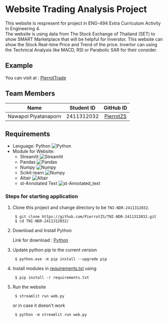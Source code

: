 # Website Trading Analysis Project
This website is respresent for project in ENG-494 Extra Curriculum Activity in Engineering 4.
<br>
The website is using data from The Stock Exchange of Thailand (SET) to show SMART Marketplace that will be helpful for Inverstor. This website can show the Stock Real-time Price and Trend of the price. 
Invertor can using the Technical Analysis like MACD, RSI or Parabolic SAR for their consider.

## Example
You can visit at : [PierrotTrade](https://stockpierrot.streamlit.app/)

## Team Members
| Name       |      Student ID   |     GitHub ID     |
|------------|------------------|:-----------------:|
| Nawapol Piyatanaporn     |    2411312032   |      [PierrotZS](https://github.com/PierrotZS)      |

## Requirements
* Language: Python ![Python](https://img.shields.io/badge/Python-3.13.3-blue?logo=python&logoColor=white)
* Module for Website:
    * Streamlit ![Streamlit](https://img.shields.io/pypi/v/streamlit.svg?logo=streamlit&logoColor=white&label=Streamlit)
    * Pandas    ![Pandas](https://img.shields.io/pypi/v/pandas.svg?logo=pandas&logoColor=white&label=Pandas)
    * Numpy     ![Numpy](https://img.shields.io/pypi/v/numpy.svg?logo=numpy&logoColor=white&label=Numpy)
    * Scikit-learn     ![Numpy](https://img.shields.io/pypi/v/scikit-learn.svg?logo=scikit-learn&logoColor=white&label=Scikit-learn)
    * Altair     ![Altair](https://img.shields.io/pypi/v/altair.svg?logo=altair&logoColor=white&label=Altair)
    * st-Annotated Text     ![st-Annotated_text](https://img.shields.io/pypi/v/st-annotated-text.svg?logo=st-annotated-text&logoColor=white&label=st-Annotated_Text)

### Steps for starting application
1. Clone this project and change directory to be `TNI-NDR-2411312032`.
       
        $ git clone https://github.com/PierrotZS/TNI-NDR-2411312032.git
        $ cd TNI-NDR-2411312032/

2. Download and Install Python

    Link for download : [Python](https://www.python.org/downloads/)

3. Update python pip to the current version

        $ python.exe -m pip install --upgrade pip

4. Install modules in [requirements.txt](requirements.txt) using 
  
        $ pip install -r requirements.txt

5. Run the website

        $ streamlit run web.py

    or in case it doesn't work

        $ python -m streamlit run web.py